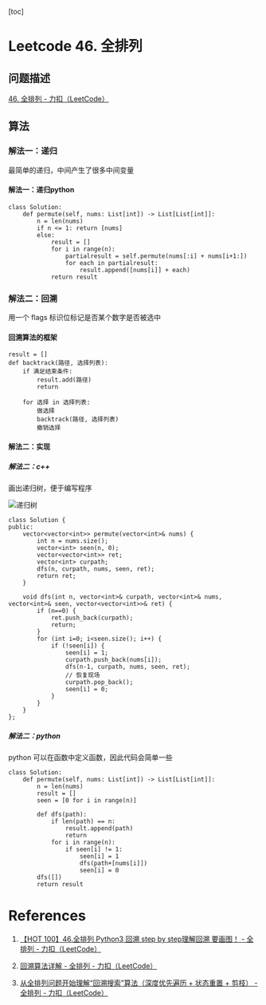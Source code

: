 
[toc]

# Leetcode 46. 全排列

## 问题描述

[46. 全排列 - 力扣（LeetCode）](https://leetcode-cn.com/problems/permutations/)

## 算法

### 解法一：递归

最简单的递归，中间产生了很多中间变量

#### 解法一：递归python

```
class Solution:
    def permute(self, nums: List[int]) -> List[List[int]]:
        n = len(nums)
        if n <= 1: return [nums]
        else:
            result = []
            for i in range(n):
                partialresult = self.permute(nums[:i] + nums[i+1:])
                for each in partialresult:
                    result.append([nums[i]] + each)
            return result
```

### 解法二：回溯

用一个 flags 标识位标记是否某个数字是否被选中

#### 回溯算法的框架

```
result = []
def backtrack(路径, 选择列表):
    if 满足结束条件:
        result.add(路径)
        return
    
    for 选择 in 选择列表:
        做选择
        backtrack(路径, 选择列表)
        撤销选择
```

#### 解法二：实现

##### 解法二：c++

画出递归树，便于编写程序

![递归树](https://gitee.com/EdwardElric_1683260718/picture_bed/raw/master/img/20200621152843.png)

```
class Solution {
public:
    vector<vector<int>> permute(vector<int>& nums) {
        int n = nums.size();
        vector<int> seen(n, 0);
        vector<vector<int>> ret;
        vector<int> curpath;
        dfs(n, curpath, nums, seen, ret);
        return ret;
    }
    
    void dfs(int n, vector<int>& curpath, vector<int>& nums, vector<int>& seen, vector<vector<int>>& ret) {
        if (n==0) {
            ret.push_back(curpath);
            return;
        }
        for (int i=0; i<seen.size(); i++) {
            if (!seen[i]) {
                seen[i] = 1;
                curpath.push_back(nums[i]);
                dfs(n-1, curpath, nums, seen, ret);
                // 恢复现场
                curpath.pop_back();
                seen[i] = 0;
            }
        }
    }
};
```

##### 解法二：python

python 可以在函数中定义函数，因此代码会简单一些

```
class Solution:
    def permute(self, nums: List[int]) -> List[List[int]]:
        n = len(nums)
        result = []
        seen = [0 for i in range(n)]
        
        def dfs(path):
            if len(path) == n:
                result.append(path)
                return 
            for i in range(n):
                if seen[i] != 1:
                    seen[i] = 1
                    dfs(path+[nums[i]])
                    seen[i] = 0
        dfs([])
        return result
```

# References

1. [【HOT 100】46.全排列 Python3 回溯 step by step理解回溯 要画图！ - 全排列 - 力扣（LeetCode）](https://leetcode-cn.com/problems/permutations/solution/hot-100-46quan-pai-lie-python3-hui-su-step-by-step/)

2. [回溯算法详解 - 全排列 - 力扣（LeetCode）](https://leetcode-cn.com/problems/permutations/solution/hui-su-suan-fa-xiang-jie-by-labuladong-2/)

3. [从全排列问题开始理解“回溯搜索”算法（深度优先遍历 + 状态重置 + 剪枝） - 全排列 - 力扣（LeetCode）](https://leetcode-cn.com/problems/permutations/solution/hui-su-suan-fa-python-dai-ma-java-dai-ma-by-liweiw/)
